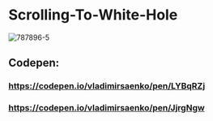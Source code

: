 # Scrolling-To-White-Hole

![787896-5](https://user-images.githubusercontent.com/56477695/150642729-f4ee4b8e-c50c-43ab-bf7c-397b25e4ed4a.jpg)

## Codepen: 

### https://codepen.io/vladimirsaenko/pen/LYBqRZj

### https://codepen.io/vladimirsaenko/pen/JjrgNgw
